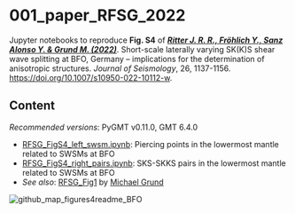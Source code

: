 # 001_paper_RFSG_2022

Jupyter notebooks to reproduce **Fig. S4** of [**_Ritter J. R. R., Fröhlich Y., Sanz Alonso Y. & Grund M. (2022)_**](https://doi.org/10.1007/s10950-022-10112-w). Short-scale laterally varying SK(K)S shear wave splitting at BFO, Germany – implications for the determination of anisotropic structures. _Journal of Seismology_, 26, 1137-1156. https://doi.org/10.1007/s10950-022-10112-w.

## Content

_Recommended versions_: PyGMT v0.11.0, GMT 6.4.0

- [RFSG_FigS4_left_swsm.ipynb](https://github.com/yvonnefroehlich/gmt-pygmt-plotting/blob/main/001_paper_RFSG_2022/Figure_S4/RFSG_FigS4_left_swsm.ipynb): Piercing points in the lowermost mantle related to SWSMs at BFO
- [RFSG_FigS4_right_pairs.ipynb](https://github.com/yvonnefroehlich/gmt-pygmt-plotting/blob/main/001_paper_RFSG_2022/Figure_S4/RFSG_FigS4_right_pairs.ipynb): SKS-SKKS pairs in the lowermost mantle related to SWSMs at BFO
- _See also_: [RFSG_Fig1](https://github.com/michaelgrund/GMT-plotting/tree/main/010_paper_RFSG2022) by [Michael Grund](https://github.com/michaelgrund)

![github_map_figures4readme_BFO](https://user-images.githubusercontent.com/94163266/188328127-37e049b8-bdfa-40ef-a1e1-5af4a6955ef8.png)

